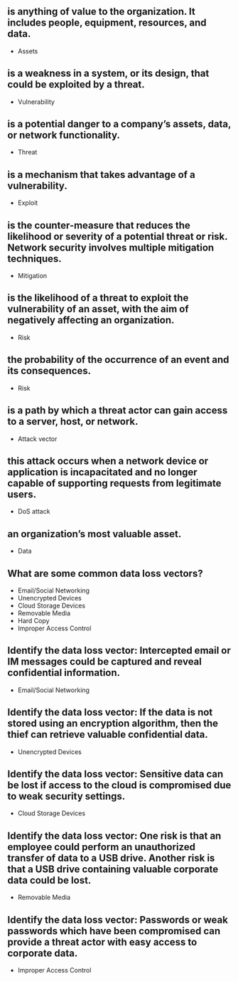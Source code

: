 <!-- Module 3: Network Security Concepts -->

<!-- 3.1: Current State of Cybersecurity -->

##  is anything of value to the organization. It includes people, equipment, resources, and data.

- Assets

## is a weakness in a system, or its design, that could be exploited by a threat.

- Vulnerability

## is a potential danger to a company’s assets, data, or network functionality.

- Threat

## is a mechanism that takes advantage of a vulnerability.

- Exploit

## is the counter-measure that reduces the likelihood or severity of a potential threat or risk. Network security involves multiple mitigation techniques.

- Mitigation

## is the likelihood of a threat to exploit the vulnerability of an asset, with the aim of negatively affecting an organization.

- Risk

## the probability of the occurrence of an event and its consequences.

- Risk

## is a path by which a threat actor can gain access to a server, host, or network. 

- Attack vector

## this attack occurs when a network device or application is incapacitated and no longer capable of supporting requests from legitimate users.

- DoS attack

## an organization’s most valuable asset.

- Data

## What are some common data loss vectors?

- Email/Social Networking
- Unencrypted Devices
- Cloud Storage Devices
- Removable Media
- Hard Copy
- Improper Access Control

## Identify the data loss vector: Intercepted email or IM messages could be captured and reveal confidential information.

- Email/Social Networking

## Identify the data loss vector: If the data is not stored using an encryption algorithm, then the thief can retrieve valuable confidential data.

- Unencrypted Devices

## Identify the data loss vector:     Sensitive data can be lost if access to the cloud is compromised due to weak security settings.

- Cloud Storage Devices

## Identify the data loss vector: One risk is that an employee could perform an unauthorized transfer of data to a USB drive. Another risk is that a USB drive containing valuable corporate data could be lost.

- Removable Media

## Identify the data loss vector: Passwords or weak passwords which have been compromised can provide a threat actor with easy access to corporate data.

- Improper Access Control